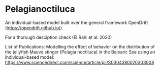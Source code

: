 # Pelagianoctiluca
An individual-based model built over the general framework OpenDrift (https://opendrift.github.io/).

For a thorough desciption check (El Rahi et al. 2020)

List of Publications:
Modelling the effect of behavior on the distribution of the jellyfish Mauve stinger (Pelagia noctiluca) in the Balearic Sea using an individual-based model:
https://www.sciencedirect.com/science/article/pii/S0304380020303008
